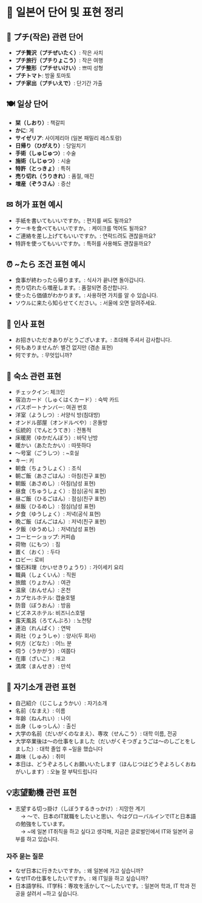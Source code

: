 # 📘 일본어 단어 및 표현 정리

## 🧁 プチ(작은) 관련 단어

- **プチ贅沢（プチぜいたく）**: 작은 사치  
- **プチ旅行（プチりょこう）**: 작은 여행  
- **プチ整形（プチせいけい）**: 쁘띠 성형  
- **プチトマト**: 방울 토마토  
- **プチ家出（プチいえで）**: 단기간 가출  

## 🍽 일상 단어

- **栞（しおり）**: 책갈피  
- **かに**: 게  
- **サイゼリア**: 사이제리아 (일본 패밀리 레스토랑)  
- **日帰り（ひがえり）**: 당일치기  
- **手術（しゅじゅつ）**: 수술  
- **施術（しじゅつ）**: 시술  
- **特許（とっきょ）**: 특허  
- **売り切れ（うりきれ）**: 품절, 매진  
- **増産（ぞうさん）**: 증산  

## ✉ 허가 표현 예시

- 手紙を書いてもいいですか。: 편지를 써도 될까요?  
- ケーキを食べてもいいですか。: 케이크를 먹어도 될까요?  
- ご連絡を差し上げてもいいですか。: 연락드려도 괜찮을까요?  
- 特許を使ってもいいですか。: 특허를 사용해도 괜찮을까요?  

## ⏰ ~たら 조건 표현 예시

- 食事が終わったら帰ります。: 식사가 끝나면 돌아갑니다.  
- 売り切れたら増産します。: 품절되면 증산합니다.  
- 使ったら価値がわかります。: 사용하면 가치를 알 수 있습니다.  
- ソウルに来たら知らせてください。: 서울에 오면 알려주세요.  

## 🙏 인사 표현

- お招きいただきありがとうございます。: 초대해 주셔서 감사합니다.  
- 何もありませんが: 별건 없지만 (겸손 표현)  
- 何ですか。: 무엇입니까?  

## 🏨 숙소 관련 표현

- チェックイン: 체크인  
- 宿泊カード（しゅくはくカード）: 숙박 카드  
- パスポートナンバー: 여권 번호  
- 洋室（ようしつ）: 서양식 방(침대방)  
- オンドル部屋（オンドルべや）: 온돌방  
- 伝統的（でんとうてき）: 전통적  
- 床暖房（ゆかだんぼう）: 바닥 난방  
- 暖かい（あたたかい）: 따뜻하다  
- ～号室（ごうしつ）: ~호실  
- キー: 키  
- 朝食（ちょうしょく）: 조식  
- 朝ご飯（あさごはん）: 아침(친구 표현)  
- 朝飯（あさめし）: 아침(남성 표현)  
- 昼食（ちゅうしょく）: 점심(공식 표현)  
- 昼ご飯（ひるごはん）: 점심(친구 표현)  
- 昼飯（ひるめし）: 점심(남성 표현)  
- 夕食（ゆうしょく）: 저녁(공식 표현)  
- 晩ご飯（ばんごはん）: 저녁(친구 표현)  
- 夕飯（ゆうめし）: 저녁(남성 표현)  
- コーヒーショップ: 커피숍  
- 荷物（にもつ）: 짐  
- 置く（おく）: 두다  
- ロビー: 로비  
- 懐石料理（かいせきりょうり）: 가이세키 요리  
- 職員（しょくいん）: 직원  
- 旅館（りょかん）: 여관  
- 温泉（おんせん）: 온천  
- カプセルホテル: 캡슐호텔  
- 防音（ぼうおん）: 방음  
- ビズネスホテル: 비즈니스호텔  
- 露天風呂（ろてんぶろ）: 노천탕  
- 連泊（れんぱく）: 연박  
- 両社（りょうしゃ）: 양사(두 회사)  
- 何方（どなた）: 어느 분  
- 伺う（うかがう）: 여쭙다  
- 在庫（ざいこ）: 재고  
- 満席（まんせき）: 만석  

## 👤 자기소개 관련 표현

- 自己紹介（じこしょうかい）: 자기소개  
- 名前（なまえ）: 이름  
- 年齢（ねんれい）: 나이  
- 出身（しゅっしん）: 출신  
- 大学の名前（だいがくのなまえ）、専攻（せんこう）: 대학 이름, 전공  
- 大学卒業後は～の仕事をしました（だいがくそつぎょうごは～のしごとをしました）: 대학 졸업 후 ~일을 했습니다  
- 趣味（しゅみ）: 취미  
- 本日は、どうぞよろしくお願いいたします（ほんじつはどうぞよろしくおねがいします）: 오늘 잘 부탁드립니다  

## 💡志望動機 관련 표현

- 志望する切っ掛け（しぼうするきっかけ）: 지망한 계기  
　→ ～で、日本のIT就職をしたいと思い、今はグローバルインでITと日本語の勉強をしています。  
　→ ~에 일본 IT취직을 하고 싶다고 생각해, 지금은 글로벌인에서 IT와 일본어 공부를 하고 있습니다.  

### 자주 묻는 질문

- なぜ日本に行きたいですか。: 왜 일본에 가고 싶습니까?  
- なぜITの仕事をしたいですか。: 왜 IT일을 하고 싶습니까?  
- 日本語学科、IT学科：専攻を活かして～したいです。: 일본어 학과, IT 학과 전공을 살려서 ~하고 싶습니다.  
